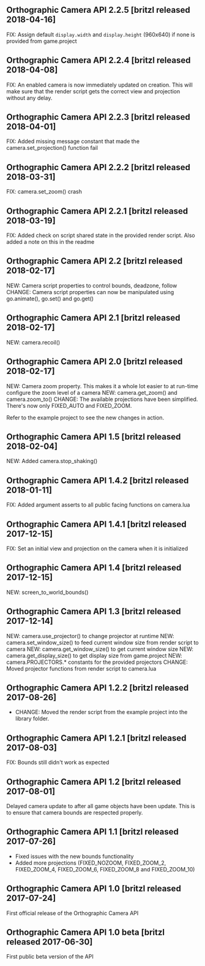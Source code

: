 ## Orthographic Camera API 2.2.5 [britzl released 2018-04-16]
FIX: Assign default `display.width` and `display.height` (960x640) if none is provided from game.project

## Orthographic Camera API 2.2.4 [britzl released 2018-04-08]
FIX: An enabled camera is now immediately updated on creation. This will make sure that the render script gets the correct view and projection without any delay.

## Orthographic Camera API 2.2.3 [britzl released 2018-04-01]
FIX: Added missing message constant that made the camera.set_projection() function fail

## Orthographic Camera API 2.2.2 [britzl released 2018-03-31]
FIX: camera.set_zoom() crash

## Orthographic Camera API 2.2.1 [britzl released 2018-03-19]
FIX: Added check on script shared state in the provided render script. Also added a note on this in the readme

## Orthographic Camera API 2.2 [britzl released 2018-02-17]
NEW: Camera script properties to control bounds, deadzone, follow
CHANGE: Camera script properties can now be manipulated using go.animate(), go.set() and go.get()

## Orthographic Camera API 2.1 [britzl released 2018-02-17]
NEW: camera.recoil()

## Orthographic Camera API 2.0 [britzl released 2018-02-17]
NEW: Camera zoom property. This makes it a whole lot easier to at run-time configure the zoom level of a camera
NEW: camera.get_zoom() and camera.zoom_to()
CHANGE: The available projections have been simplified. There's now only FIXED_AUTO and FIXED_ZOOM.

Refer to the example project to see the new changes in action.

## Orthographic Camera API 1.5 [britzl released 2018-02-04]
NEW: Added camera.stop_shaking()

## Orthographic Camera API 1.4.2 [britzl released 2018-01-11]
FIX: Added argument asserts to all public facing functions on camera.lua

## Orthographic Camera API 1.4.1 [britzl released 2017-12-15]
FIX: Set an initial view and projection on the camera when it is initialized

## Orthographic Camera API 1.4 [britzl released 2017-12-15]
NEW: screen_to_world_bounds()

## Orthographic Camera API 1.3 [britzl released 2017-12-14]
NEW: camera.use_projector() to change projector at runtime
NEW: camera.set_window_size() to feed current window size from render script to camera
NEW: camera.get_window_size() to get current window size
NEW: camera.get_display_size() to get display size from game.project
NEW: camera.PROJECTORS.* constants for the provided projectors
CHANGE: Moved projector functions from render script to camera.lua


## Orthographic Camera API 1.2.2 [britzl released 2017-08-26]
* CHANGE: Moved the render script from the example project into the library folder.

## Orthographic Camera API 1.2.1 [britzl released 2017-08-03]
FIX: Bounds still didn't work as expected

## Orthographic Camera API 1.2 [britzl released 2017-08-01]
Delayed camera update to after all game objects have been update. This is to ensure that camera bounds are respected properly.

## Orthographic Camera API 1.1 [britzl released 2017-07-26]
* Fixed issues with the new bounds functionality
* Added more projections (FIXED_NOZOOM, FIXED_ZOOM_2, FIXED_ZOOM_4, FIXED_ZOOM_6, FIXED_ZOOM_8 and FIXED_ZOOM_10)

## Orthographic Camera API 1.0 [britzl released 2017-07-24]
First official release of the Orthographic Camera API

## Orthographic Camera API 1.0 beta [britzl released 2017-06-30]
First public beta version of the API

